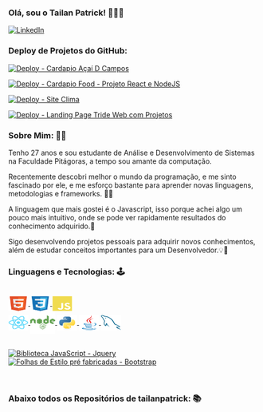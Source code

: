 ### Olá, sou o Tailan Patrick! 👨‍💻💛



[![LinkedIn](https://img.shields.io/badge/LinkedIn-0077B5?style=for-the-badge&logo=linkedin&logoColor=white)](https://linkedin.com/in/tailanpatrick)

### Deploy de Projetos do GitHub:

<a href="https://cardapioacaidcampos.000webhostapp.com/" target="_blank">![Deploy - Cardapio Açaí D Campos](https://img.shields.io/static/v1?label=DEPLOY&message=Cardápio%20Online%20Açaí%20D%20Campos&color=513F8B)</a>

[![Deploy - Cardapio Food - Projeto React e NodeJS](https://img.shields.io/static/v1?label=DEPLOY&message=Cardapio%20Food%20-%20Projeto%20com%20React%20e%20NodeJS&color=E74D3B)](http://18.231.163.22:3000/)

[![Deploy - Site Clima](https://img.shields.io/static/v1?label=DEPLOY&message=Site%20ver%20o%20Clima&color=081E3C)](https://tailanpatrick.github.io/app-clima/)

[![Deploy - Landing Page Tride Web com Projetos](https://img.shields.io/static/v1?label=DEPLOY&message=Landing%20page%20TRÍADE%20WEB%20com%20Projetos&color=E96228)](https://tailanpatrick.github.io/landingpage-triade-web/)

### Sobre Mim: 👨‍🎓

Tenho 27 anos e sou  estudante de Análise e Desenvolvimento de Sistemas na Faculdade Pitágoras, a tempo sou amante da computação. 

Recentemente descobri melhor o mundo da programação, e me sinto fascinado por ele, e me esforço bastante para aprender novas linguagens, metodologias e frameworks. 👨‍💻

A linguagem que mais gostei é o Javascript, isso porque achei algo um pouco mais intuitivo, onde se pode ver rapidamente resultados do conhecimento adquirido.💛

Sigo desenvolvendo projetos pessoais para adquirir novos conhecimentos, além de estudar conceitos importantes para um Desenvolvedor.💡🚀


### Linguagens e Tecnologias: 🕹️
<div><br>
  <a href="#"><img align="center" alt="Tailan-HTML" height="30" width="40" src="https://raw.githubusercontent.com/devicons/devicon/master/icons/html5/html5-original.svg" title="HTML 5">
  <img align="center" alt="Tailan-CSS" height="30" width="40" src="https://raw.githubusercontent.com/devicons/devicon/master/icons/css3/css3-original.svg" title="CSS 3">
  <img align="center" alt="Tailan-Js" height="30" width="40" src="https://raw.githubusercontent.com/devicons/devicon/master/icons/javascript/javascript-plain.svg" title="JavaScript">
  <br>
  <!-- Remover comentário apos concluir curso -- <img align="center" alt="Tailan-Ts" height="30" width="40" src="https://raw.githubusercontent.com/devicons/devicon/master/icons/typescript/typescript-plain.svg" title="TypeScript"> -->
  <img align="center" alt="Tailan-React" height="30" width="40" src="https://raw.githubusercontent.com/devicons/devicon/master/icons/react/react-original.svg" title="React">
  <img align="center" alt="Tailan-NodeJS" height="45" width="50" src="https://raw.githubusercontent.com/devicons/devicon/master/icons/nodejs/nodejs-plain-wordmark.svg" title="NodeJS">

  <!-- Remover comentário apos concluir curso --
  <img align="center" alt="Tailan-NextJS" height="30" width="45" src="https://raw.githubusercontent.com/devicons/devicon/55609aa5bd817ff167afce0d965585c92040787a/icons/nextjs/nextjs-original.svg" title="NextJS">
  <br><br>-->
  <img align="center" alt="Tailan-Python" height="30" width="40" src="https://raw.githubusercontent.com/devicons/devicon/master/icons/python/python-original.svg" title="Python">
  <img align="center" alt="Tailan-JAVA" height="30" width="40" src="https://raw.githubusercontent.com/devicons/devicon/55609aa5bd817ff167afce0d965585c92040787a/icons/java/java-original.svg" title="JAVA">
  <img align="center" alt="Tailan-MySQL" height="30" width="40" src="https://raw.githubusercontent.com/devicons/devicon/55609aa5bd817ff167afce0d965585c92040787a/icons/mysql/mysql-original.svg" title="MySQL">
 <br><br>
 </a>


</div>



 [![Biblioteca JavaScript - Jquery](https://img.shields.io/badge/jQuery-0769AD?style=for-the-badge&logo=jquery&logoColor=white)](#)
 [![Folhas de Estilo pré fabricadas - Bootstrap](https://img.shields.io/badge/Bootstrap-563D7C?style=for-the-badge&logo=bootstrap&logoColor=white)](#)

<br>

### Abaixo todos os Repositórios de tailanpatrick: 📚
